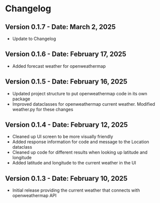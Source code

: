 # Changelog

## Version 0.1.7 - Date: March 2, 2025

- Update to Changelog

## Version 0.1.6 - Date: February 17, 2025

- Added forecast weather for openweathermap

## Version 0.1.5 - Date: February 16, 2025

- Updated project structure to put openweathermap code in its own package
- Improved dataclasses for openweathermap current weather. Modified weather.py for these changes

## Version 0.1.4 - Date: February 12, 2025

- Cleaned up UI screen to be more visually friendly
- Added response information for code and message to the Location dataclass
- Cleaned up code for different results when looking up latitude and longitude
- Added latitude and longitude to the current weather in the UI

## Version 0.1.3 - Date: February 10, 2025

- Initial release providing the current weather that connects with openweathermap API

